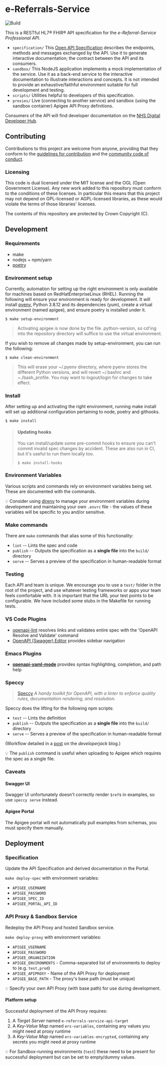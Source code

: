# e-Referrals-Service

![Build](https://github.com/NHSDigital/e-referrals-service-api/workflows/Build/badge.svg?branch=master)

This is a RESTful HL7® FHIR® API specification for the *e-Referral-Service Professional API*.

* `specification/` This [Open API Specification](https://swagger.io/docs/specification/about/) describes the endpoints, methods and messages exchanged by the API. Use it to generate interactive documentation; the contract between the API and its consumers.
* `sandbox/` This NodeJS application implements a mock implementation of the service. Use it as a back-end service to the interactive documentation to illustrate interactions and concepts. It is not intended to provide an exhaustive/faithful environment suitable for full development and testing.
* `scripts/` Utilities helpful to developers of this specification.
* `proxies/` Live (connecting to another service) and sandbox (using the sandbox container) Apigee API Proxy definitions.

Consumers of the API will find developer documentation on the [NHS Digital Developer Hub](https://digital.nhs.uk/developer/api-catalogue/e-referral-service-fhir).

## Contributing
Contributions to this project are welcome from anyone, providing that they conform to the [guidelines for contribution](https://github.com/NHSDigital/e-referrals-service-api/blob/master/CONTRIBUTING.md) and the [community code of conduct](https://github.com/NHSDigital/e-referrals-service-api/blob/master/CODE_OF_CONDUCT.md).

### Licensing
This code is dual licensed under the MIT license and the OGL (Open Government License). Any new work added to this repository must conform to the conditions of these licenses. In particular this means that this project may not depend on GPL-licensed or AGPL-licensed libraries, as these would violate the terms of those libraries' licenses.

The contents of this repository are protected by Crown Copyright (C).

## Development

### Requirements
* make
* nodejs + npm/yarn
* [poetry](https://github.com/python-poetry/poetry)

### Environment setup
Currently, automation for setting up the right environment is only available for machines based on RedHatEnterpriseLinux (RHEL).
Running the following will ensure your environment is ready for development.
It will install [pyenv](https://github.com/pyenv/pyenv), Python 3.8.12 and its dependencies (yum), create a virtual environment (named apigee), and ensure poetry is installed under it.
```
$ make setup-environment
```
>Activating apigee is now done by the file .python-version, so cd'ing into the repository directory will suffice to use the virtual environment.

If you wish to remove all changes made by setup-environment, you can run the following:
```
$ make clean-environment
```
> This will erase your ~/.pyenv directory, where pyenv stores the different Python versions, and will revert ~/.bashrc and ~./bash_profile. You may want to logout/login for changes to take effect.

### Install
After setting up and activating the right environment, running make install will set up additional configuration pertaining to node, poetry and githooks.
```
$ make install
```

> #### Updating hooks
> You can install/update some pre-commit hooks to ensure you can't commit invalid spec changes by accident. These are also run in CI, but it's useful to run them locally too.
>
>```
>$ make install-hooks
>```

### Environment Variables
Various scripts and commands rely on environment variables being set. These are documented with the commands.

:bulb: Consider using [direnv](https://direnv.net/) to manage your environment variables during development and maintaining your own `.envrc` file - the values of these variables will be specific to you and/or sensitive.

### Make commands
There are `make` commands that alias some of this functionality:
 * `lint` -- Lints the spec and code
 * `publish` -- Outputs the specification as a **single file** into the `build/` directory
 * `serve` -- Serves a preview of the specification in human-readable format

### Testing
Each API and team is unique. We encourage you to use a `test/` folder in the root of the project, and use whatever testing frameworks or apps your team feels comfortable with. It is important that the URL your test points to be configurable. We have included some stubs in the Makefile for running tests.

### VS Code Plugins

 * [openapi-lint](https://marketplace.visualstudio.com/items?itemName=mermade.openapi-lint) resolves links and validates entire spec with the 'OpenAPI Resolve and Validate' command
 * [OpenAPI (Swagger) Editor](https://marketplace.visualstudio.com/items?itemName=42Crunch.vscode-openapi) provides sidebar navigation


### Emacs Plugins

 * [**openapi-yaml-mode**](https://github.com/esc-emacs/openapi-yaml-mode) provides syntax highlighting, completion, and path help

### Speccy

> [Speccy](http://speccy.io/) *A handy toolkit for OpenAPI, with a linter to enforce quality rules, documentation rendering, and resolution.*

Speccy does the lifting for the following npm scripts:

 * `test` -- Lints the definition
 * `publish` -- Outputs the specification as a **single file** into the `build/` directory
 * `serve` -- Serves a preview of the specification in human-readable format

(Workflow detailed in a [post](https://developerjack.com/blog/2018/maintaining-large-design-first-api-specs/) on the *developerjack* blog.)

:bulb: The `publish` command is useful when uploading to Apigee which requires the spec as a single file.

### Caveats

#### Swagger UI
Swagger UI unfortunately doesn't correctly render `$ref`s in examples, so use `speccy serve` instead.

#### Apigee Portal
The Apigee portal will not automatically pull examples from schemas, you must specify them manually.

## Deployment

### Specification
Update the API Specification and derived documentation in the Portal.

`make deploy-spec` with environment variables:

* `APIGEE_USERNAME`
* `APIGEE_PASSWORD`
* `APIGEE_SPEC_ID`
* `APIGEE_PORTAL_API_ID`

### API Proxy & Sandbox Service
Redeploy the API Proxy and hosted Sandbox service.

`make deploy-proxy` with environment variables:

* `APIGEE_USERNAME`
* `APIGEE_PASSWORD`
* `APIGEE_ORGANIZATION`
* `APIGEE_ENVIRONMENTS` - Comma-separated list of environments to deploy to (e.g. `test,prod`)
* `APIGEE_APIPROXY` - Name of the API Proxy for deployment
* `APIGEE_BASE_PATH` - The proxy's base path (must be unique)

:bulb: Specify your own API Proxy (with base path) for use during development.

#### Platform setup

Successful deployment of the API Proxy requires:

 1. A *Target Server* named `e-referrals-service-api-target`
 2. A *Key-Value Map* named `ers-variables`, containing any values you might need at proxy runtime
 2. A *Key-Value Map* named `ers-variables-encrypted`, containing any secrets you might need at proxy runtime

:bulb: For Sandbox-running environments (`test`) these need to be present for successful deployment but can be set to empty/dummy values.



